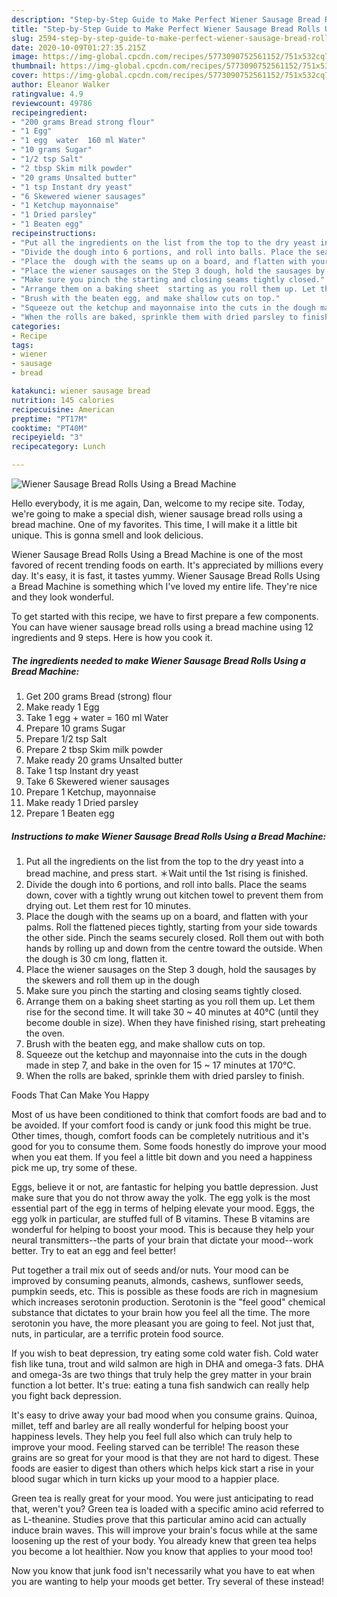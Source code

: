 ```yaml
---
description: "Step-by-Step Guide to Make Perfect Wiener Sausage Bread Rolls Using a Bread Machine"
title: "Step-by-Step Guide to Make Perfect Wiener Sausage Bread Rolls Using a Bread Machine"
slug: 2594-step-by-step-guide-to-make-perfect-wiener-sausage-bread-rolls-using-a-bread-machine
date: 2020-10-09T01:27:35.215Z
image: https://img-global.cpcdn.com/recipes/5773090752561152/751x532cq70/wiener-sausage-bread-rolls-using-a-bread-machine-recipe-main-photo.jpg
thumbnail: https://img-global.cpcdn.com/recipes/5773090752561152/751x532cq70/wiener-sausage-bread-rolls-using-a-bread-machine-recipe-main-photo.jpg
cover: https://img-global.cpcdn.com/recipes/5773090752561152/751x532cq70/wiener-sausage-bread-rolls-using-a-bread-machine-recipe-main-photo.jpg
author: Eleanor Walker
ratingvalue: 4.9
reviewcount: 49786
recipeingredient:
- "200 grams Bread strong flour"
- "1 Egg"
- "1 egg  water  160 ml Water"
- "10 grams Sugar"
- "1/2 tsp Salt"
- "2 tbsp Skim milk powder"
- "20 grams Unsalted butter"
- "1 tsp Instant dry yeast"
- "6 Skewered wiener sausages"
- "1 Ketchup mayonnaise"
- "1 Dried parsley"
- "1 Beaten egg"
recipeinstructions:
- "Put all the ingredients on the list from the top to the dry yeast into a bread machine, and press start. ＊Wait until the 1st rising is finished."
- "Divide the dough into 6 portions, and roll into balls. Place the seams down, cover with a tightly wrung out kitchen towel to prevent them from drying out. Let them rest for 10 minutes."
- "Place the  dough with the seams up on a board, and flatten with your palms. Roll the flattened pieces tightly, starting from your side towards the other side. Pinch the seams securely closed. Roll them out with both hands by rolling up and down from the centre toward the outside. When the dough is 30 cm long, flatten it."
- "Place the wiener sausages on the Step 3 dough, hold the sausages by the skewers and roll them up in the dough"
- "Make sure you pinch the starting and closing seams tightly closed."
- "Arrange them on a baking sheet  starting as you roll them up. Let them rise for the second time. It will take 30 ~ 40 minutes at 40℃ (until they become double in size). When they have finished rising, start preheating the oven."
- "Brush with the beaten egg, and make shallow cuts on top."
- "Squeeze out the ketchup and mayonnaise into the cuts in the dough made in step 7, and bake in the oven for 15 ~ 17 minutes at 170℃."
- "When the rolls are baked, sprinkle them with dried parsley to finish."
categories:
- Recipe
tags:
- wiener
- sausage
- bread

katakunci: wiener sausage bread 
nutrition: 145 calories
recipecuisine: American
preptime: "PT17M"
cooktime: "PT40M"
recipeyield: "3"
recipecategory: Lunch

---
```



![Wiener Sausage Bread Rolls Using a Bread Machine](https://img-global.cpcdn.com/recipes/5773090752561152/751x532cq70/wiener-sausage-bread-rolls-using-a-bread-machine-recipe-main-photo.jpg)

Hello everybody, it is me again, Dan, welcome to my recipe site. Today, we're going to make a special dish, wiener sausage bread rolls using a bread machine. One of my favorites. This time, I will make it a little bit unique. This is gonna smell and look delicious.



Wiener Sausage Bread Rolls Using a Bread Machine is one of the most favored of recent trending foods on earth. It's appreciated by millions every day. It's easy, it is fast, it tastes yummy. Wiener Sausage Bread Rolls Using a Bread Machine is something which I've loved my entire life. They're nice and they look wonderful.


To get started with this recipe, we have to first prepare a few components. You can have wiener sausage bread rolls using a bread machine using 12 ingredients and 9 steps. Here is how you cook it.

<!--inarticleads1-->

##### The ingredients needed to make Wiener Sausage Bread Rolls Using a Bread Machine:

1. Get 200 grams Bread (strong) flour
1. Make ready 1 Egg
1. Take 1 egg + water = 160 ml Water
1. Prepare 10 grams Sugar
1. Prepare 1/2 tsp Salt
1. Prepare 2 tbsp Skim milk powder
1. Make ready 20 grams Unsalted butter
1. Take 1 tsp Instant dry yeast
1. Take 6 Skewered wiener sausages
1. Prepare 1 Ketchup, mayonnaise
1. Make ready 1 Dried parsley
1. Prepare 1 Beaten egg




<!--inarticleads2-->

##### Instructions to make Wiener Sausage Bread Rolls Using a Bread Machine:

1. Put all the ingredients on the list from the top to the dry yeast into a bread machine, and press start. ＊Wait until the 1st rising is finished.
1. Divide the dough into 6 portions, and roll into balls. Place the seams down, cover with a tightly wrung out kitchen towel to prevent them from drying out. Let them rest for 10 minutes.
1. Place the  dough with the seams up on a board, and flatten with your palms. Roll the flattened pieces tightly, starting from your side towards the other side. Pinch the seams securely closed. Roll them out with both hands by rolling up and down from the centre toward the outside. When the dough is 30 cm long, flatten it.
1. Place the wiener sausages on the Step 3 dough, hold the sausages by the skewers and roll them up in the dough
1. Make sure you pinch the starting and closing seams tightly closed.
1. Arrange them on a baking sheet  starting as you roll them up. Let them rise for the second time. It will take 30 ~ 40 minutes at 40℃ (until they become double in size). When they have finished rising, start preheating the oven.
1. Brush with the beaten egg, and make shallow cuts on top.
1. Squeeze out the ketchup and mayonnaise into the cuts in the dough made in step 7, and bake in the oven for 15 ~ 17 minutes at 170℃.
1. When the rolls are baked, sprinkle them with dried parsley to finish.




Foods That Can Make You Happy


Most of us have been conditioned to think that comfort foods are bad and to be avoided. If your comfort food is candy or junk food this might be true. Other times, though, comfort foods can be completely nutritious and it's good for you to consume them. Some foods honestly do improve your mood when you eat them. If you feel a little bit down and you need a happiness pick me up, try some of these.

Eggs, believe it or not, are fantastic for helping you battle depression. Just make sure that you do not throw away the yolk. The egg yolk is the most essential part of the egg in terms of helping elevate your mood. Eggs, the egg yolk in particular, are stuffed full of B vitamins. These B vitamins are wonderful for helping to boost your mood. This is because they help your neural transmitters--the parts of your brain that dictate your mood--work better. Try to eat an egg and feel better!

Put together a trail mix out of seeds and/or nuts. Your mood can be improved by consuming peanuts, almonds, cashews, sunflower seeds, pumpkin seeds, etc. This is possible as these foods are rich in magnesium which increases serotonin production. Serotonin is the "feel good" chemical substance that dictates to your brain how you feel all the time. The more serotonin you have, the more pleasant you are going to feel. Not just that, nuts, in particular, are a terrific protein food source.

If you wish to beat depression, try eating some cold water fish. Cold water fish like tuna, trout and wild salmon are high in DHA and omega-3 fats. DHA and omega-3s are two things that truly help the grey matter in your brain function a lot better. It's true: eating a tuna fish sandwich can really help you fight back depression. 

It's easy to drive away your bad mood when you consume grains. Quinoa, millet, teff and barley are all really wonderful for helping boost your happiness levels. They help you feel full also which can truly help to improve your mood. Feeling starved can be terrible! The reason these grains are so great for your mood is that they are not hard to digest. These foods are easier to digest than others which helps kick start a rise in your blood sugar which in turn kicks up your mood to a happier place.

Green tea is really great for your mood. You were just anticipating to read that, weren't you? Green tea is loaded with a specific amino acid referred to as L-theanine. Studies prove that this particular amino acid can actually induce brain waves. This will improve your brain's focus while at the same loosening up the rest of your body. You already knew that green tea helps you become a lot healthier. Now you know that applies to your mood too!

Now you know that junk food isn't necessarily what you have to eat when you are wanting to help your moods get better. Try several of these instead!


